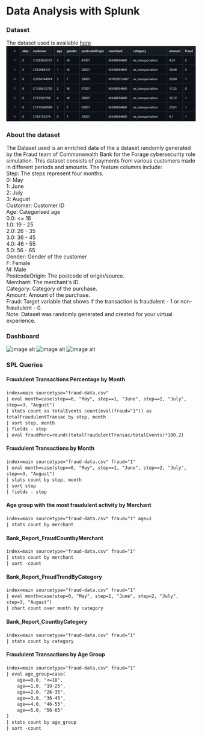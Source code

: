 # Data Analysis with Splunk

### Dataset
The dataset used is available [here](./data/fraud_data.csv)
![image alt](https://github.com/KossiSerge/Data-Analysis-with-Splunk/blob/main/data/Datasetoverview.png?raw=true)


### About the dataset
The Dataset used is an enriched data of the a dataset randomly generated  by the Fraud team of Commonwealth Bank for the Forage cybersecurity role simulation. This dataset consists of payments from various customers made in different periods and amounts. The feature columns include:  
Step: The steps represent four months.  
0: May  
1: June  
2: July  
3: August    
Customer: Customer ID  
Age: Categorised age  
0.0: <= 18  
1.0: 19 - 25  
2.0: 26 - 35  
3.0: 36 - 45  
4.0: 46 - 55  
5.0: 56 - 65  
Gender: Gender of the customer  
F: Female  
M: Male  
PostcodeOrigin: The postcode of origin/source.  
Merchant: The merchant's ID.   
Category: Category of the purchase.   
Amount: Amount of the purchase.  
Fraud: Target variable that shows if the transaction is fraudulent - 1 or non-fraudulent - 0.  
Note: Dataset was randomly generated and created for your virtual experience.  



### Dashboard

![image alt](https://github.com/KossiSerge/Splunk-for-Bank-Data-Visualization/blob/main/data/Dsh1.png?raw=true)
![image alt](https://github.com/KossiSerge/Splunk-for-Bank-Data-Visualization/blob/main/data/Dsh2.png?raw=true)
![image alt](https://github.com/KossiSerge/Splunk-for-Bank-Data-Visualization/blob/main/data/Dsh3.png?raw=true)


### SPL Queries


#### Fraudulent Transactions Percentage by Month


```spl
index=main sourcetype="fraud-data.csv"
| eval month=case(step==0, "May", step==1, "June", step==2, "July", step==3, "August")
| stats count as totalEvents count(eval(fraud="1")) as totalFraudulentTransac by step, month
| sort step, month
| fields - step
| eval fraudPerc=round((totalFraudulentTransac/totalEvents)*100,2)
```

#### Fraudulent Transactions by Month

```spl
index=main sourcetype="fraud-data.csv" fraud="1"
| eval month=case(step==0, "May", step==1, "June", step==2, "July", step==3, "August")
| stats count by step, month
| sort step
| fields - step
```

#### Age group with the most fraudulent activity by Merchant

```spl
index=main sourcetype="fraud-data.csv" fraud="1" age=1
| stats count by merchant
```

#### Bank_Report_FraudCountbyMerchant

```spl
index=main sourcetype="fraud-data.csv" fraud="1"
| stats count by merchant
| sort -count
```

#### Bank_Report_FraudTrendByCategory

```spl
index=main sourcetype="fraud-data.csv" fraud="1"
| eval month=case(step=0, "May", step=1, "June", step=2, "July", step=3, "August")
| chart count over month by category
```

#### Bank_Report_CountbyCategory

```spl
index=main sourcetype="fraud-data.csv" fraud="1"
| stats count by category
```

#### Fraudulent Transactions by Age Group

```spl
index=main sourcetype="fraud-data.csv" fraud="1"
| eval age_group=case(
    age==0.0, "<=18",
    age==1.0, "19-25",
    age==2.0, "26-35",
    age==3.0, "36-45",
    age==4.0, "46-55",
    age==5.0, "56-65"
) 
| stats count by age_group
| sort -count
```
